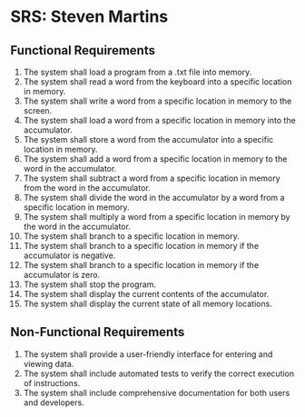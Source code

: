 # SRS: Steven Martins

## Functional Requirements

1. The system shall load a program from a .txt file into memory.
2. The system shall read a word from the keyboard into a specific location in memory.
3. The system shall write a word from a specific location in memory to the screen.
4. The system shall load a word from a specific location in memory into the accumulator.
5. The system shall store a word from the accumulator into a specific location in memory.
6. The system shall add a word from a specific location in memory to the word in the accumulator.
7. The system shall subtract a word from a specific location in memory from the word in the accumulator.
8. The system shall divide the word in the accumulator by a word from a specific location in memory.
9. The system shall multiply a word from a specific location in memory by the word in the accumulator.
10. The system shall branch to a specific location in memory.
11. The system shall branch to a specific location in memory if the accumulator is negative.
12. The system shall branch to a specific location in memory if the accumulator is zero.
13. The system shall stop the program.
14. The system shall display the current contents of the accumulator.
15. The system shall display the current state of all memory locations.

## Non-Functional Requirements

1. The system shall provide a user-friendly interface for entering and viewing data.
2. The system shall include automated tests to verify the correct execution of instructions.
3. The system shall include comprehensive documentation for both users and developers.